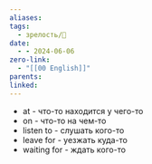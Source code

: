 ```yaml
---
aliases: 
tags:
  - зрелость/🌱
date:
  - - 2024-06-06
zero-link:
  - "[[00 English]]"
parents: 
linked:
---
```

- at - что-то находится у чего-то
- on - что-то на чем-то
- listen to - слушать кого-то
- leave for - уезжать куда-то
- waiting for - ждать кого-то